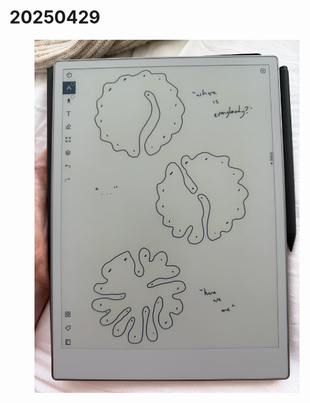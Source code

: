 # 20250429

<figure><img src="../../../.gitbook/assets/IMG_7415.jpeg" alt=""><figcaption></figcaption></figure>
